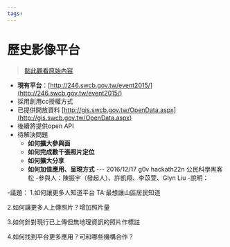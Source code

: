 ```yaml
---
tags: 
---
```


# 歷史影像平台

> [點此觀看原始內容](https://g0v.hackpad.tw/Py6DuRvScwN)




- **現有平台**：[http://246.swcb.gov.tw/event2015/](http://246.swcb.gov.tw/event2015/)
- 採用創用cc授權方式
- 已提供開放資料 [http://gis.swcb.gov.tw/OpenData.aspx](http://gis.swcb.gov.tw/OpenData.aspx)
- 後續將提供open API
- 待解決問題
    - **如何擴大參與面**
    - **如何完成數千張照片定位**
    - **如何擴大分享**
    - **如何加值應用、呈現方式**
\-\-\-
2016/12/17 g0v hackath22n 公民科學黑客松
-參與人：陳振宇（發起人）、許凱翔、李苡萱、Glyn Liu
-說明：

-議題：
1.如何讓更多人知道平台
TA:最想讓山區居民知道

2.如何讓更多人上傳照片？增加照片量

3.如何針對現行已上傳但無地理資訊的照片作標註

4.如何找到平台更多應用？可和哪些機構合作？








